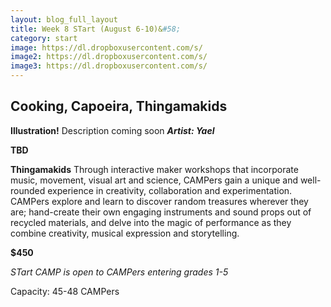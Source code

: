 ```yaml
---
layout: blog_full_layout
title: Week 8 STart (August 6-10)&#58; 
category: start
image: https://dl.dropboxusercontent.com/s/
image2: https://dl.dropboxusercontent.com/s/
image3: https://dl.dropboxusercontent.com/s/
---
```



## Cooking, Capoeira, Thingamakids


**Illustration!**
Description coming soon
**_Artist: Yael_**


**TBD**


**Thingamakids**
Through interactive maker workshops that incorporate music, movement, visual art and science, CAMPers gain a unique and well-rounded experience in creativity, collaboration and experimentation. CAMPers explore and learn to discover random treasures wherever they are; hand-create their own engaging instruments and sound props out of recycled materials, and delve into the magic of performance as they combine creativity, musical expression and storytelling.



**$450**


*STart CAMP is open to CAMPers entering grades 1-5*

Capacity: 45-48 CAMPers
